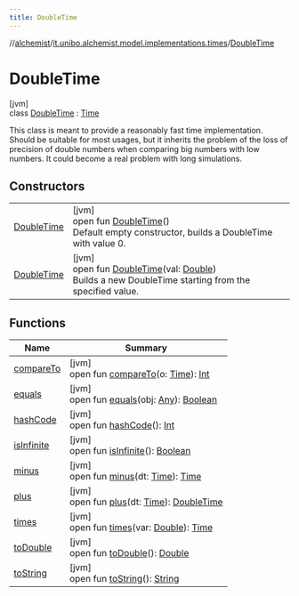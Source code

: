 ```yaml
---
title: DoubleTime
---
```

//[alchemist](../../../index.html)/[it.unibo.alchemist.model.implementations.times](../index.html)/[DoubleTime](index.html)



# DoubleTime



[jvm]\
class [DoubleTime](index.html) : [Time](../../it.unibo.alchemist.model.interfaces/-time/index.html)

This class is meant to provide a reasonably fast time implementation. Should be suitable for most usages, but it inherits the problem of the loss of precision of double numbers when comparing big numbers with low numbers. It could become a real problem with long simulations.



## Constructors


| | |
|---|---|
| [DoubleTime](-double-time.html) | [jvm]<br>open fun [DoubleTime](-double-time.html)()<br>Default empty constructor, builds a DoubleTime with value 0. |
| [DoubleTime](-double-time.html) | [jvm]<br>open fun [DoubleTime](-double-time.html)(val: [Double](https://kotlinlang.org/api/latest/jvm/stdlib/kotlin/-double/index.html))<br>Builds a new DoubleTime starting from the specified value. |


## Functions


| Name | Summary |
|---|---|
| [compareTo](compare-to.html) | [jvm]<br>open fun [compareTo](compare-to.html)(o: [Time](../../it.unibo.alchemist.model.interfaces/-time/index.html)): [Int](https://kotlinlang.org/api/latest/jvm/stdlib/kotlin/-int/index.html) |
| [equals](equals.html) | [jvm]<br>open fun [equals](equals.html)(obj: [Any](https://kotlinlang.org/api/latest/jvm/stdlib/kotlin/-any/index.html)): [Boolean](https://kotlinlang.org/api/latest/jvm/stdlib/kotlin/-boolean/index.html) |
| [hashCode](hash-code.html) | [jvm]<br>open fun [hashCode](hash-code.html)(): [Int](https://kotlinlang.org/api/latest/jvm/stdlib/kotlin/-int/index.html) |
| [isInfinite](is-infinite.html) | [jvm]<br>open fun [isInfinite](is-infinite.html)(): [Boolean](https://kotlinlang.org/api/latest/jvm/stdlib/kotlin/-boolean/index.html) |
| [minus](minus.html) | [jvm]<br>open fun [minus](minus.html)(dt: [Time](../../it.unibo.alchemist.model.interfaces/-time/index.html)): [Time](../../it.unibo.alchemist.model.interfaces/-time/index.html) |
| [plus](plus.html) | [jvm]<br>open fun [plus](plus.html)(dt: [Time](../../it.unibo.alchemist.model.interfaces/-time/index.html)): [DoubleTime](index.html) |
| [times](times.html) | [jvm]<br>open fun [times](times.html)(var: [Double](https://kotlinlang.org/api/latest/jvm/stdlib/kotlin/-double/index.html)): [Time](../../it.unibo.alchemist.model.interfaces/-time/index.html) |
| [toDouble](to-double.html) | [jvm]<br>open fun [toDouble](to-double.html)(): [Double](https://kotlinlang.org/api/latest/jvm/stdlib/kotlin/-double/index.html) |
| [toString](to-string.html) | [jvm]<br>open fun [toString](to-string.html)(): [String](https://docs.oracle.com/javase/8/docs/api/java/lang/String.html) |

